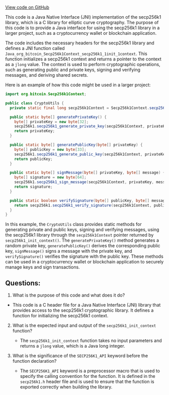 [View code on GitHub](https://github.com/cosmos/cosmos-sdk/blob/main/crypto/keys/secp256k1/internal/secp256k1/libsecp256k1/src/java/org_bitcoin_Secp256k1Context.h)

This code is a Java Native Interface (JNI) implementation of the secp256k1 library, which is a C library for elliptic curve cryptography. The purpose of this code is to provide a Java interface for using the secp256k1 library in a larger project, such as a cryptocurrency wallet or blockchain application.

The code includes the necessary headers for the secp256k1 library and defines a JNI function called `Java_org_bitcoin_Secp256k1Context_secp256k1_1init_1context`. This function initializes a secp256k1 context and returns a pointer to the context as a `jlong` value. The context is used to perform cryptographic operations, such as generating public and private keys, signing and verifying messages, and deriving shared secrets.

Here is an example of how this code might be used in a larger project:

```java
import org.bitcoin.Secp256k1Context;

public class CryptoUtils {
  private static final long secp256k1Context = Secp256k1Context.secp256k1_init_context();

  public static byte[] generatePrivateKey() {
    byte[] privateKey = new byte[32];
    secp256k1.secp256k1_generate_private_key(secp256k1Context, privateKey);
    return privateKey;
  }

  public static byte[] generatePublicKey(byte[] privateKey) {
    byte[] publicKey = new byte[33];
    secp256k1.secp256k1_generate_public_key(secp256k1Context, privateKey, publicKey);
    return publicKey;
  }

  public static byte[] signMessage(byte[] privateKey, byte[] message) {
    byte[] signature = new byte[64];
    secp256k1.secp256k1_sign_message(secp256k1Context, privateKey, message, signature);
    return signature;
  }

  public static boolean verifySignature(byte[] publicKey, byte[] message, byte[] signature) {
    return secp256k1.secp256k1_verify_signature(secp256k1Context, publicKey, message, signature);
  }
}
```

In this example, the `CryptoUtils` class provides static methods for generating private and public keys, signing and verifying messages, using the secp256k1 library through the `secp256k1Context` pointer returned by `secp256k1_init_context()`. The `generatePrivateKey()` method generates a random private key, `generatePublicKey()` derives the corresponding public key, `signMessage()` signs a message with the private key, and `verifySignature()` verifies the signature with the public key. These methods can be used in a cryptocurrency wallet or blockchain application to securely manage keys and sign transactions.
## Questions: 
 1. What is the purpose of this code and what does it do?
   - This code is a C header file for a Java Native Interface (JNI) library that provides access to the secp256k1 cryptographic library. It defines a function for initializing the secp256k1 context.

2. What is the expected input and output of the `secp256k1_init_context` function?
   - The `secp256k1_init_context` function takes no input parameters and returns a `jlong` value, which is a Java long integer.

3. What is the significance of the `SECP256K1_API` keyword before the function declaration?
   - The `SECP256K1_API` keyword is a preprocessor macro that is used to specify the calling convention for the function. It is defined in the `secp256k1.h` header file and is used to ensure that the function is exported correctly when building the library.